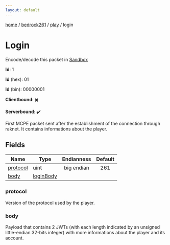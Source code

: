 ```yaml
---
layout: default
---
```


[home](/)  /  [bedrock261](/protocol/bedrock261)  /  [play](/protocol/bedrock261/play)  /  login

# Login

Encode/decode this packet in [Sandbox](../../../sandbox/bedrock261#Play.Login)

**Id**: 1

**Id** (hex): 01

**Id** (bin): 00000001

**Clientbound**: ✖️

**Serverbound**: ✔️

First MCPE packet sent after the establishment of the connection through raknet. It contains informations about the player.

## Fields

Name | Type | Endianness | Default
---|---|:---:|:---:
[protocol](#protocol) | uint | big endian | 261
[body](#body) | [loginBody](/protocol/bedrock261/types/login-body) |  | 

### protocol

Version of the protocol used by the player.

### body

Payload that contains 2 JWTs (with each length indicated by an unsigned little-endian 32-bits integer) with more informations about the player and its account.
